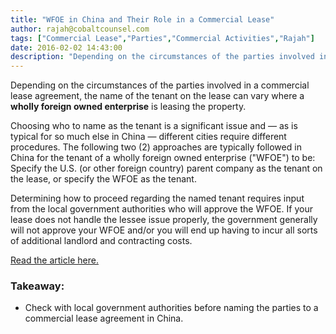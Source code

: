 ```yaml
---
title: "WFOE in China and Their Role in a Commercial Lease"
author: rajah@cobaltcounsel.com
tags: ["Commercial Lease","Parties","Commercial Activities","Rajah"]
date: 2016-02-02 14:43:00
description: "Depending on the circumstances of the parties involved in a commercial lease agreement, the name of the tenant on the lease can vary where a wholly foreign owned enterprise is leasing the property."
---
```




Depending on the circumstances of the parties involved in a commercial lease agreement, the name of the tenant on the lease can vary where a **wholly foreign owned enterprise** is leasing the property.

Choosing who to name as the tenant is a significant issue and — as is typical for so much else in China — different cities require different procedures. The following two (2) approaches are typically followed in China for the tenant of a wholly foreign owned enterprise ("WFOE") to be: Specify the U.S. (or other foreign country) parent company as the tenant on the lease, or specify the WFOE as the tenant. 

Determining how to proceed regarding the named tenant requires input from the local government authorities who will approve the WFOE. If your lease does not handle the lessee issue properly, the government generally will not approve your WFOE and/or you will end up having to incur all sorts of additional landlord and contracting costs.

[Read the article here.](https://www.chinalawblog.com/2011/07/china-wfoe-leasing-requirements.html)

### Takeaway:
- Check with local government authorities before naming the parties to a commercial lease agreement in China.
